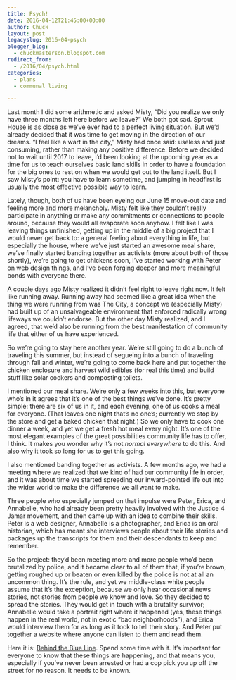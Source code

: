 ```yaml
---
title: Psych!
date: 2016-04-12T21:45:00+00:00
author: Chuck
layout: post
legacyslug: 2016-04-psych
blogger_blog:
  - chuckmasterson.blogspot.com
redirect_from:
  - /2016/04/psych.html
categories:
  - plans
  - communal living

---
```


Last month I did some arithmetic and asked Misty, “Did you realize we only have
three months left here before we leave?” We both got sad. Sprout House is as
close as we’ve ever had to a perfect living situation. But we’d already decided
that it was time to get moving in the direction of our dreams. “I feel like a
wart in the city,” Misty had once said: useless and just consuming, rather than
making any positive difference. Before we decided not to wait until 2017 to
leave, I’d been looking at the upcoming year as a time for us to teach
ourselves basic land skills in order to have a foundation for the big ones to
rest on when we would get out to the land itself. But I saw Misty’s point: you
have to learn sometime, and jumping in headfirst is usually the most effective
possible way to learn.

Lately, though, both of us have been eyeing our June 15 move-out date and
feeling more and more melancholy. Misty felt like they couldn’t really
participate in anything or make any commitments or connections to people
around, because they would all evaporate soon anyhow.  I felt like I was
leaving things unfinished, getting up in the middle of a big project that I
would never get back to: a general feeling about everything in life, but
especially the house, where we’ve just started an awesome meal share, we’ve
finally started banding together as activists (more about both of those
shortly), we’re going to get chickens soon, I’ve started working with Peter on
web design things, and I’ve been forging deeper and more meaningful bonds with
everyone there.

A couple days ago Misty realized it didn’t feel right to leave right now. It
felt like running away. Running away had seemed like a great idea when the
thing we were running from was The City, a concept we (especially Misty) had
built up of an unsalvageable environment that enforced radically wrong lifeways
we couldn’t endorse. But the other day Misty realized, and I agreed, that we’d
also be running from the best manifestation of community life that either of us
have experienced.

So we’re going to stay here another year. We’re still going to do a bunch of
traveling this summer, but instead of segueing into a bunch of traveling
through fall and winter, we’re going to come back here and put together the
chicken enclosure and harvest wild edibles (for real this time) and build stuff
like solar cookers and composting toilets. 

I mentioned our meal share. We’re only a few weeks into this, but everyone
who’s in it agrees that it’s one of the best things we’ve done. It’s pretty
simple: there are six of us in it, and each evening, one of us cooks a meal for
everyone. (That leaves one night that’s no one’s; currently we stop by the
store and get a baked chicken that night.) So we only have to cook one dinner a
week, and yet we get a fresh hot meal every night. It’s one of the most elegant
examples of the great possibilities community life has to offer, I think. It
makes you wonder why it’s not *normal everywhere* to do this. And also why
it took so long for us to get this going.  

I also mentioned banding together as activists. A few months ago, we had a
meeting where we realized that we kind of had our community life in order, and
it was about time we started spreading our inward-pointed life out into the
wider world to make the difference we all want to make.

Three people who especially jumped on that impulse were Peter, Erica, and
Annabelle, who had already been pretty heavily involved with the Justice 4
Jamar movement, and then came up with an idea to combine their skills. Peter is
a web designer, Annabelle is a photographer, and Erica is an oral historian,
which has meant she interviews people about their life stories and packages up
the transcripts for them and their descendants to keep and remember.

So the project: they’d been meeting more and more people who’d been brutalized
by police, and it became clear to all of them that, if you’re brown, getting
roughed up or beaten or even killed by the police is not at all an uncommon
thing. It’s the rule, and yet we middle-class white people assume that it’s the
exception, because we only hear occasional news stories, not stories from
people we know and love. So they decided to spread the stories. They would get
in touch with a brutality survivor; Annabelle would take a portrait right where
it happened (yes, these things happen in the real world, not in exotic “bad
neighborhoods”), and Erica would interview them for as long as it took to tell
their story. And Peter put together a website where anyone can listen to them
and read them.

Here it is: [Behind the Blue Line](http://www.bluelinemn.org/).  Spend some
time with it. It’s important for everyone to know that these things are
happening, and that means you, especially if you’ve never been arrested or had
a cop pick you up off the street for no reason. It needs to be known.

